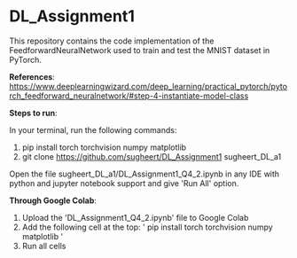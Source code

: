# DL_Assignment1
This repository contains the code implementation of the FeedforwardNeuralNetwork used to train and test the MNIST dataset in PyTorch.

__References__:
https://www.deeplearningwizard.com/deep_learning/practical_pytorch/pytorch_feedforward_neuralnetwork/#step-4-instantiate-model-class

__Steps to run__:

In your terminal, run the following commands:
1. pip install torch torchvision numpy matplotlib
2. git clone https://github.com/sugheert/DL_Assignment1 sugheert_DL_a1

Open the file sugheert_DL_a1/DL_Assignment1_Q4_2.ipynb in any IDE with python and jupyter notebook support and give 'Run All' option.

__Through Google Colab__:
1. Upload the 'DL_Assignment1_Q4_2.ipynb' file to Google Colab
2. Add the following cell at the top: ' pip install torch torchvision numpy matplotlib '
3. Run all cells
